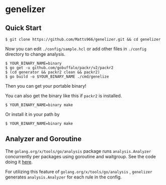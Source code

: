 # genelizer

## Quick Start

```
$ git clone https://github.com/Matts966/genelizer.git && cd genelizer
```

Now you can edit `./config/sample.hcl` or add other files in `./config` directory to change analysis.

```
$ YOUR_BINARY_NAME=binary
$ go get -u github.com/gobuffalo/packr/v2/packr2
$ (cd generator && packr2 clean && packr2)
$ go build -o $YOUR_BINARY_NAME ./cmd/genelize
```

Then you can get your portable binary!

You can also get the binary like this if `packr2` is installed.

```
$ YOUR_BINARY_NAME=binary make
```

Or install it in your path by

```
$ YOUR_BINARY_NAME=binary make
```

## Analyzer and Goroutine

The `golang.org/x/tools/go/analysis` package runs `analysis.Analyzer` concurrently per packages using goroutine and waitgroup.
See the code doing it [here](https://github.com/golang/tools/blob/be0da057c5e3c2df569a2c25cd280149b7d7e7d0/go/analysis/internal/checker/checker.go#L201).

For utilizing this feature of `golang.org/x/tools/go/analysis` , `genelizer` generates `analysis.Analyzer` for each rule in the config.
